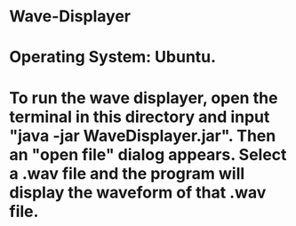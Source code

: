 # Wave-Displayer
# Operating System: Ubuntu.
# To run the wave displayer, open the terminal in this directory and input "java -jar WaveDisplayer.jar". Then an "open file" dialog appears. Select a .wav file and the program will display the waveform of that .wav file.
